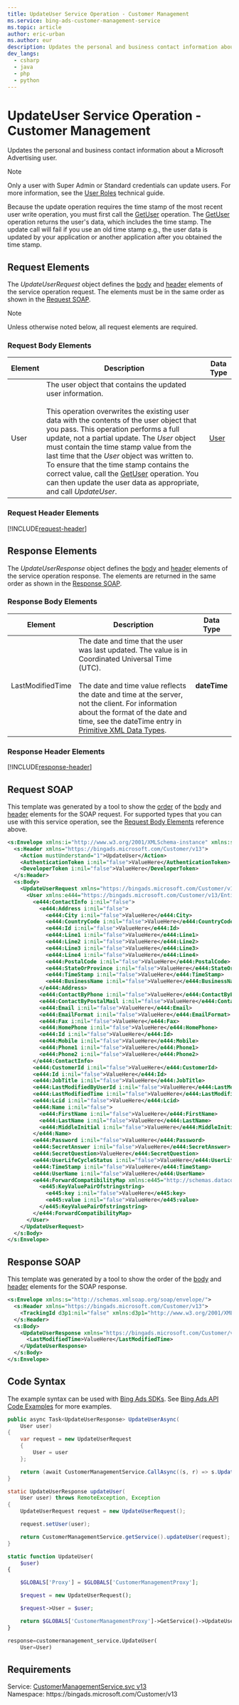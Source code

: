 ```yaml
---
title: UpdateUser Service Operation - Customer Management
ms.service: bing-ads-customer-management-service
ms.topic: article
author: eric-urban
ms.author: eur
description: Updates the personal and business contact information about a Microsoft Advertising user.
dev_langs: 
  - csharp
  - java
  - php
  - python
---
```

# UpdateUser Service Operation - Customer Management
Updates the personal and business contact information about a Microsoft Advertising user. 

> [!NOTE]
> Only a user with Super Admin or Standard credentials can update users. For more information, see the [User Roles](../guides/account-hierarchy-permissions.md#user-roles) technical guide.  

Because the update operation requires the time stamp of the most recent user write operation, you must first call the [GetUser](getuser.md) operation. The [GetUser](getuser.md) operation returns the user's data, which includes the time stamp. The update call will fail if you use an old time stamp e.g., the user data is updated by your application or another application after you obtained the time stamp. 

## <a name="request"></a>Request Elements
The *UpdateUserRequest* object defines the [body](#request-body) and [header](#request-header) elements of the service operation request. The elements must be in the same order as shown in the [Request SOAP](#request-soap). 

> [!NOTE]
> Unless otherwise noted below, all request elements are required.

### <a name="request-body"></a>Request Body Elements

|Element|Description|Data Type|
|-----------|---------------|-------------|
|<a name="user"></a>User|The user object that contains the updated user information.<br/><br/>This operation overwrites the existing user data with the contents of the user object that you pass. This operation performs a full update, not a partial update. The *User* object must contain the time stamp value from the last time that the *User* object was written to. To ensure that the time stamp contains the correct value, call the [GetUser](getuser.md) operation. You can then update the user data as appropriate, and call *UpdateUser*.|[User](user.md)|

### <a name="request-header"></a>Request Header Elements
[!INCLUDE[request-header](./includes/request-header.md)]

## <a name="response"></a>Response Elements
The *UpdateUserResponse* object defines the [body](#response-body) and [header](#response-header) elements of the service operation response. The elements are returned in the same order as shown in the [Response SOAP](#response-soap).

### <a name="response-body"></a>Response Body Elements

|Element|Description|Data Type|
|-----------|---------------|-------------|
|<a name="lastmodifiedtime"></a>LastModifiedTime|The date and time that the user was last updated. The value is in Coordinated Universal Time (UTC).<br/><br/>The date and time value reflects the date and time at the server, not the client. For information about the format of the date and time, see the dateTime entry in [Primitive XML Data Types](https://go.microsoft.com/fwlink/?linkid=859198).|**dateTime**|

### <a name="response-header"></a>Response Header Elements
[!INCLUDE[response-header](./includes/response-header.md)]

## <a name="request-soap"></a>Request SOAP
This template was generated by a tool to show the [order](../guides/services-protocol.md#element-order) of the [body](#request-body) and [header](#request-header) elements for the SOAP request. For supported types that you can use with this service operation, see the [Request Body Elements](#request-body) reference above.

```xml
<s:Envelope xmlns:i="http://www.w3.org/2001/XMLSchema-instance" xmlns:s="http://schemas.xmlsoap.org/soap/envelope/">
  <s:Header xmlns="https://bingads.microsoft.com/Customer/v13">
    <Action mustUnderstand="1">UpdateUser</Action>
    <AuthenticationToken i:nil="false">ValueHere</AuthenticationToken>
    <DeveloperToken i:nil="false">ValueHere</DeveloperToken>
  </s:Header>
  <s:Body>
    <UpdateUserRequest xmlns="https://bingads.microsoft.com/Customer/v13">
      <User xmlns:e444="https://bingads.microsoft.com/Customer/v13/Entities" i:nil="false">
        <e444:ContactInfo i:nil="false">
          <e444:Address i:nil="false">
            <e444:City i:nil="false">ValueHere</e444:City>
            <e444:CountryCode i:nil="false">ValueHere</e444:CountryCode>
            <e444:Id i:nil="false">ValueHere</e444:Id>
            <e444:Line1 i:nil="false">ValueHere</e444:Line1>
            <e444:Line2 i:nil="false">ValueHere</e444:Line2>
            <e444:Line3 i:nil="false">ValueHere</e444:Line3>
            <e444:Line4 i:nil="false">ValueHere</e444:Line4>
            <e444:PostalCode i:nil="false">ValueHere</e444:PostalCode>
            <e444:StateOrProvince i:nil="false">ValueHere</e444:StateOrProvince>
            <e444:TimeStamp i:nil="false">ValueHere</e444:TimeStamp>
            <e444:BusinessName i:nil="false">ValueHere</e444:BusinessName>
          </e444:Address>
          <e444:ContactByPhone i:nil="false">ValueHere</e444:ContactByPhone>
          <e444:ContactByPostalMail i:nil="false">ValueHere</e444:ContactByPostalMail>
          <e444:Email i:nil="false">ValueHere</e444:Email>
          <e444:EmailFormat i:nil="false">ValueHere</e444:EmailFormat>
          <e444:Fax i:nil="false">ValueHere</e444:Fax>
          <e444:HomePhone i:nil="false">ValueHere</e444:HomePhone>
          <e444:Id i:nil="false">ValueHere</e444:Id>
          <e444:Mobile i:nil="false">ValueHere</e444:Mobile>
          <e444:Phone1 i:nil="false">ValueHere</e444:Phone1>
          <e444:Phone2 i:nil="false">ValueHere</e444:Phone2>
        </e444:ContactInfo>
        <e444:CustomerId i:nil="false">ValueHere</e444:CustomerId>
        <e444:Id i:nil="false">ValueHere</e444:Id>
        <e444:JobTitle i:nil="false">ValueHere</e444:JobTitle>
        <e444:LastModifiedByUserId i:nil="false">ValueHere</e444:LastModifiedByUserId>
        <e444:LastModifiedTime i:nil="false">ValueHere</e444:LastModifiedTime>
        <e444:Lcid i:nil="false">ValueHere</e444:Lcid>
        <e444:Name i:nil="false">
          <e444:FirstName i:nil="false">ValueHere</e444:FirstName>
          <e444:LastName i:nil="false">ValueHere</e444:LastName>
          <e444:MiddleInitial i:nil="false">ValueHere</e444:MiddleInitial>
        </e444:Name>
        <e444:Password i:nil="false">ValueHere</e444:Password>
        <e444:SecretAnswer i:nil="false">ValueHere</e444:SecretAnswer>
        <e444:SecretQuestion>ValueHere</e444:SecretQuestion>
        <e444:UserLifeCycleStatus i:nil="false">ValueHere</e444:UserLifeCycleStatus>
        <e444:TimeStamp i:nil="false">ValueHere</e444:TimeStamp>
        <e444:UserName i:nil="false">ValueHere</e444:UserName>
        <e444:ForwardCompatibilityMap xmlns:e445="http://schemas.datacontract.org/2004/07/System.Collections.Generic" i:nil="false">
          <e445:KeyValuePairOfstringstring>
            <e445:key i:nil="false">ValueHere</e445:key>
            <e445:value i:nil="false">ValueHere</e445:value>
          </e445:KeyValuePairOfstringstring>
        </e444:ForwardCompatibilityMap>
      </User>
    </UpdateUserRequest>
  </s:Body>
</s:Envelope>
```

## <a name="response-soap"></a>Response SOAP
This template was generated by a tool to show the order of the [body](#response-body) and [header](#response-header) elements for the SOAP response.

```xml
<s:Envelope xmlns:s="http://schemas.xmlsoap.org/soap/envelope/">
  <s:Header xmlns="https://bingads.microsoft.com/Customer/v13">
    <TrackingId d3p1:nil="false" xmlns:d3p1="http://www.w3.org/2001/XMLSchema-instance">ValueHere</TrackingId>
  </s:Header>
  <s:Body>
    <UpdateUserResponse xmlns="https://bingads.microsoft.com/Customer/v13">
      <LastModifiedTime>ValueHere</LastModifiedTime>
    </UpdateUserResponse>
  </s:Body>
</s:Envelope>
```

## <a name="example"></a>Code Syntax
The example syntax can be used with [Bing Ads SDKs](../guides/client-libraries.md). See [Bing Ads API Code Examples](../guides/code-examples.md) for more examples.
```csharp
public async Task<UpdateUserResponse> UpdateUserAsync(
	User user)
{
	var request = new UpdateUserRequest
	{
		User = user
	};

	return (await CustomerManagementService.CallAsync((s, r) => s.UpdateUserAsync(r), request));
}
```
```java
static UpdateUserResponse updateUser(
	User user) throws RemoteException, Exception
{
	UpdateUserRequest request = new UpdateUserRequest();

	request.setUser(user);

	return CustomerManagementService.getService().updateUser(request);
}
```
```php
static function UpdateUser(
	$user)
{

	$GLOBALS['Proxy'] = $GLOBALS['CustomerManagementProxy'];

	$request = new UpdateUserRequest();

	$request->User = $user;

	return $GLOBALS['CustomerManagementProxy']->GetService()->UpdateUser($request);
}
```
```python
response=customermanagement_service.UpdateUser(
	User=User)
```

## Requirements
Service: [CustomerManagementService.svc v13](https://clientcenter.api.bingads.microsoft.com/Api/CustomerManagement/v13/CustomerManagementService.svc)  
Namespace: https\://bingads.microsoft.com/Customer/v13  

